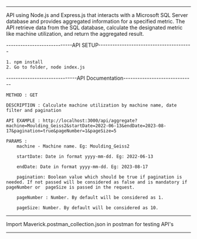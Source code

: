 -------------------------------------------------------------------------------------------
API using Node.js and Express.js that interacts with a Microsoft SQL Server database and provides aggregated information for a specified metric. The API retrieve data from the SQL database, calculate the designated metric like machine utilization, and return the aggregated result.

----------------------------API SETUP----------------------------------------

    1. npm install
    2. Go to folder, node index.js

------------------------------API Documentation------------------------------

    METHOD : GET

    DESCRIPTION : Calculate machine utilization by machine name, date filter and pagination

    API EXAMPLE : http://localhost:3000/api/aggregate?machine=Moulding_Geiss2&startDate=2022-06-13&endDate=2023-08-17&pagination=true&pageNumber=1&pageSize=5

    PARAMS : 
        machine - Machine name. Eg: Moulding_Geiss2

        startDate: Date in format yyyy-mm-dd. Eg: 2022-06-13

        endDate: Date in format yyyy-mm-dd. Eg: 2023-08-17

        pagination: Boolean value which should be true if pagination is needed. If not passed will be considered as false and is mandatory if pageNumber or  pageSize is passed in the request.

        pageNumber : Number. By default will be considered as 1.

        pageSize: Number. By default will be considered as 10.

----------------------------------------------------------------------------------

Import Maverick.postman_collection.json in postman for testing API's

----------------------------------------------------------------------------------
